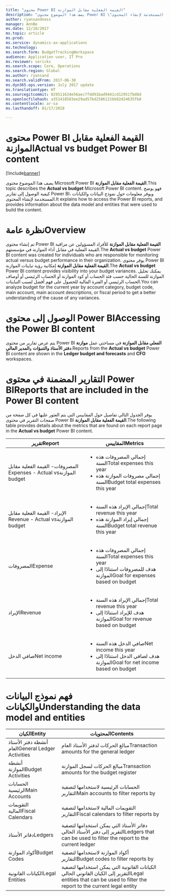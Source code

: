 ```yaml
---
title: "محتوى Power BI القيمة الفعلية مقابل الموازنة"
description: "يصف هذا الموضوع محتوى Power BI \"القيمة الفعلية مقابل الموازنة‬\". وتوضح هذه المقالة كيفية الوصول إلى التقارير التي تم تضمينها في المحتوى، وتوفر معلومات حول نموذج البيانات والكيانات المستخدمة لإنشاء المحتوى."
author: ryansandness
manager: AnnBe
ms.date: 12/18/2017
ms.topic: article
ms.prod: 
ms.service: dynamics-ax-applications
ms.technology: 
ms.search.form: BudgetTrackingWorkspace
audience: Application user, IT Pro
ms.reviewer: sericks
ms.search.scope: Core, Operations
ms.search.region: Global
ms.author: ryansand
ms.search.validFrom: 2017-06-30
ms.dyn365.ops.version: July 2017 update
ms.translationtype: HT
ms.sourcegitcommit: 029511634e56aec7fdd91bad9441cd12951fbd8d
ms.openlocfilehash: a351418583ee29ad57bd2586121bb92d24635fb8
ms.contentlocale: ar-sa
ms.lasthandoff: 01/17/2018

---
```


# <a name="actual-vs-budget-power-bi-content"></a><span data-ttu-id="50132-104">محتوى Power BI القيمة الفعلية مقابل الموازنة</span><span class="sxs-lookup"><span data-stu-id="50132-104">Actual vs budget Power BI content</span></span>

[!include[banner](../includes/banner.md)]


<span data-ttu-id="50132-105">يصف هذا الموضوع محتوى Microsoft Power BI **القيمة الفعلية مقابل الموازنة‬**.</span><span class="sxs-lookup"><span data-stu-id="50132-105">This topic describes the **Actual vs budget** Microsoft Power BI content.</span></span> <span data-ttu-id="50132-106">فهو يوضح كيفية الوصول إلى تقارير Power BI، ويوفر معلومات حول نموذج البيانات والكيانات المستخدمة لإنشاء المحتوى.</span><span class="sxs-lookup"><span data-stu-id="50132-106">It explains how to access the Power BI reports, and provides information about the data model and entities that were used to build the content.</span></span> 

# <a name="overview"></a><span data-ttu-id="50132-107">نظرة عامة</span><span class="sxs-lookup"><span data-stu-id="50132-107">Overview</span></span>

<span data-ttu-id="50132-108">تم إنشاء محتوى Power BI **القيمة الفعلية مقابل الموازنة** للأفراد المسؤولين عن مراقبة القيمة الفعلية في مقابل أداء الموازنة في مؤسستهم.</span><span class="sxs-lookup"><span data-stu-id="50132-108">The **Actual vs budget** Power BI content was created for individuals who are responsible for monitoring actual versus budget performance in their organization.</span></span> <span data-ttu-id="50132-109">يوفر محتوى Power BI **القيمة الفعلية مقابل الموازنة** إمكانية رؤية تباينات الموازنة.</span><span class="sxs-lookup"><span data-stu-id="50132-109">The **Actual vs budget** Power BI content provides visibility into your budget variances.</span></span> <span data-ttu-id="50132-110">يمكنك تحليل الموازنة للسنة الحالية حسب فئة الحساب أو كود الموازنة أو الحساب الرئيسي أو أوصاف الحساب الرئيسي أو الفترة المالية للحصول على فهم أفضل لسبب التباينات.</span><span class="sxs-lookup"><span data-stu-id="50132-110">You can analyze budget for the current year by account category, budget code, main account, main account descriptions, or fiscal period to get a better understanding of the cause of any variances.</span></span> 

# <a name="accessing-the-power-bi-content"></a><span data-ttu-id="50132-111">الوصول إلى محتوى Power BI</span><span class="sxs-lookup"><span data-stu-id="50132-111">Accessing the Power BI content</span></span>
<span data-ttu-id="50132-112">يتم عرض تقارير من محتوى Power BI **الفعلي مقابل الموازنة** في مساحتي عمل **موازنة دفتر الأستاذ والتنبؤات** و**المدير المالي**.</span><span class="sxs-lookup"><span data-stu-id="50132-112">Reports from the **Actual vs budget** Power BI content are shown in the **Ledger budget and forecasts** and **CFO** workspaces.</span></span>

# <a name="reports-that-are-included-in-the-power-bi-content"></a><span data-ttu-id="50132-113">التقارير المضمنة في محتوى Power BI</span><span class="sxs-lookup"><span data-stu-id="50132-113">Reports that are included in the Power BI content</span></span>
<span data-ttu-id="50132-114">يوفر الجدول التالي تفاصيل حول المقاييس التي يتم العثور عليها في كل صفحة من صفحات التقرير في محتوى Power BI **القيمة الفعلية مقابل الموازنة‬**.</span><span class="sxs-lookup"><span data-stu-id="50132-114">The following table provides details about the metrics that are found on each report page in the **Actual vs budget** Power BI content.</span></span>

| <span data-ttu-id="50132-115">تقرير</span><span class="sxs-lookup"><span data-stu-id="50132-115">Report</span></span>                      | <span data-ttu-id="50132-116">المقاييس</span><span class="sxs-lookup"><span data-stu-id="50132-116">Metrics</span></span> |
|-----------------------------|---------|
| <span data-ttu-id="50132-117">المصروفات- ‏‫القيمة الفعلية مقابل الموازنة</span><span class="sxs-lookup"><span data-stu-id="50132-117">Expenses - Actual vs budget</span></span> | <ul><li><span data-ttu-id="50132-118">إجمالي المصروفات هذه السنة</span><span class="sxs-lookup"><span data-stu-id="50132-118">Total expenses this year</span></span></li><li><span data-ttu-id="50132-119">إجمالي مصروفات الموازنة هذه السنة</span><span class="sxs-lookup"><span data-stu-id="50132-119">Budget total expenses this year</span></span></li></ul> |
| <span data-ttu-id="50132-120">الإيراد- ‏‫القيمة الفعلية مقابل الموازنة</span><span class="sxs-lookup"><span data-stu-id="50132-120">Revenue - Actual vs budget</span></span>  | <ul><li><span data-ttu-id="50132-121">إجمالي الإيراد هذه السنة</span><span class="sxs-lookup"><span data-stu-id="50132-121">Total revenue this year</span></span></li><li><span data-ttu-id="50132-122">إجمالي إيراد الموازنة هذه السنة</span><span class="sxs-lookup"><span data-stu-id="50132-122">Budget total revenue this year</span></span></li><ul> |
| <span data-ttu-id="50132-123">المصروفات</span><span class="sxs-lookup"><span data-stu-id="50132-123">Expense</span></span>                     | <ul><li><span data-ttu-id="50132-124">إجمالي المصروفات هذه السنة</span><span class="sxs-lookup"><span data-stu-id="50132-124">Total expenses this year</span></span></li><li><span data-ttu-id="50132-125">هدف للمصروفات استنادًا إلى الموازنة</span><span class="sxs-lookup"><span data-stu-id="50132-125">Goal for expenses based on budget</span></span> </li><ul> |
| <span data-ttu-id="50132-126">الإيراد</span><span class="sxs-lookup"><span data-stu-id="50132-126">Revenue</span></span>                     | <ul><li><span data-ttu-id="50132-127">إجمالي الإيراد هذه السنة</span><span class="sxs-lookup"><span data-stu-id="50132-127">Total revenue this year</span></span></li><li><span data-ttu-id="50132-128">هدف للإيراد استنادًا إلى الموازنة</span><span class="sxs-lookup"><span data-stu-id="50132-128">Goal for revenue based on budget</span></span> </li><ul> |
| <span data-ttu-id="50132-129">صافي الدخل</span><span class="sxs-lookup"><span data-stu-id="50132-129">Net income</span></span>                  | <ul><li><span data-ttu-id="50132-130">صافي الدخل هذه السنة</span><span class="sxs-lookup"><span data-stu-id="50132-130">Net income this year</span></span></li><li><span data-ttu-id="50132-131">هدف لصافي الدخل استنادًا إلى الموازنة</span><span class="sxs-lookup"><span data-stu-id="50132-131">Goal for net income based on budget</span></span> </li><ul> |


# <a name="understanding-the-data-model-and-entities"></a><span data-ttu-id="50132-132">فهم نموذج البيانات والكيانات</span><span class="sxs-lookup"><span data-stu-id="50132-132">Understanding the data model and entities</span></span>

| <span data-ttu-id="50132-133">الكيان</span><span class="sxs-lookup"><span data-stu-id="50132-133">Entity</span></span>                    | <span data-ttu-id="50132-134">المحتويات</span><span class="sxs-lookup"><span data-stu-id="50132-134">Contents</span></span> |
|---------------------------|----------|
| <span data-ttu-id="50132-135">أنشطة دفتر الأستاذ العام</span><span class="sxs-lookup"><span data-stu-id="50132-135">General Ledger Activities</span></span> | <span data-ttu-id="50132-136">مبالغ الحركات لدفتر الأستاذ العام</span><span class="sxs-lookup"><span data-stu-id="50132-136">Transaction amounts for the general ledger</span></span> |
| <span data-ttu-id="50132-137">أنشطة الموازنة</span><span class="sxs-lookup"><span data-stu-id="50132-137">Budget Activities</span></span>         | <span data-ttu-id="50132-138">مبالغ الحركات لسجل الموازنة</span><span class="sxs-lookup"><span data-stu-id="50132-138">Transaction amounts for the budget register</span></span> |
| <span data-ttu-id="50132-139">الحسابات الرئيسية</span><span class="sxs-lookup"><span data-stu-id="50132-139">Main Accounts</span></span>             | <span data-ttu-id="50132-140">الحسابات الرئيسية لاستخدامها لتصفية التقارير</span><span class="sxs-lookup"><span data-stu-id="50132-140">Main accounts to filter reports by</span></span> |
| <span data-ttu-id="50132-141">التقويمات المالية</span><span class="sxs-lookup"><span data-stu-id="50132-141">Fiscal Calendars</span></span>          | <span data-ttu-id="50132-142">التقويمات المالية لاستخدامها لتصفية التقارير</span><span class="sxs-lookup"><span data-stu-id="50132-142">Fiscal calendars to filter reports by</span></span> |
| <span data-ttu-id="50132-143">دفاتر الأستاذ</span><span class="sxs-lookup"><span data-stu-id="50132-143">Ledgers</span></span>                   | <span data-ttu-id="50132-144">دفاتر الأستاذ التي يمكن استخدامها لتصفية التقرير إلى دفتر الأستاذ الحالي</span><span class="sxs-lookup"><span data-stu-id="50132-144">Ledgers that can be used to filter the report to the current ledger</span></span> |
| <span data-ttu-id="50132-145">أكواد الموازنة</span><span class="sxs-lookup"><span data-stu-id="50132-145">Budget Codes</span></span>              | <span data-ttu-id="50132-146">أكواد الموازنة لاستخدامها لتصفية التقارير</span><span class="sxs-lookup"><span data-stu-id="50132-146">Budget codes to filter reports by</span></span> |
| <span data-ttu-id="50132-147">الكيانات القانونية</span><span class="sxs-lookup"><span data-stu-id="50132-147">Legal Entities</span></span>            | <span data-ttu-id="50132-148">الكيانات القانونية التي يمكن استخدامها لتصفية التقرير إلى الكيان القانوني الحالي</span><span class="sxs-lookup"><span data-stu-id="50132-148">Legal entities that can be used to filter the report to the current legal entity</span></span> |

